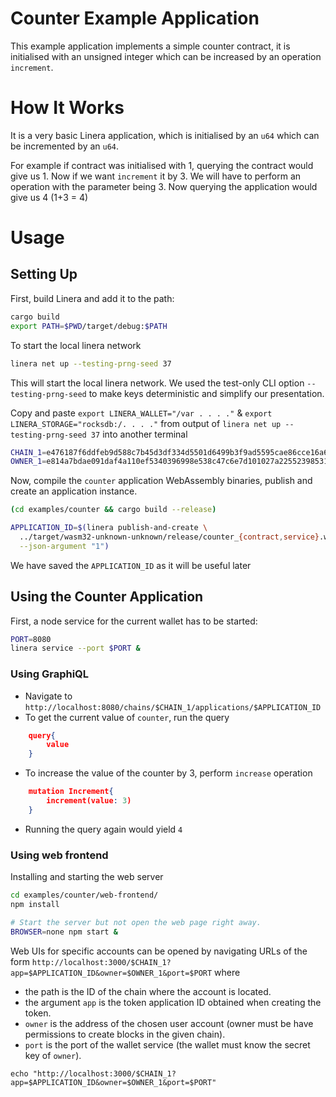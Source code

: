 <!-- cargo-rdme start -->

# Counter Example Application

This example application implements a simple counter contract, it is initialised with an 
unsigned integer which can be increased by an operation `increment`.

# How It Works

It is a very basic Linera application, which is initialised by an `u64` which can be incremented 
by an `u64`.

For example if contract was initialised with 1, querying the contract would give us 1. Now if we want 
`increment` it by 3. We will have to perform an operation with the parameter being 3. Now querying the
application would give us 4 (1+3 = 4)

# Usage

## Setting Up

First, build Linera and add it to the path:

```bash
cargo build
export PATH=$PWD/target/debug:$PATH
```

To start the local linera network

```bash
linera net up --testing-prng-seed 37
```

This will start the local linera network. We used the
test-only CLI option `--testing-prng-seed` to make keys deterministic and simplify our
presentation.

Copy and paste `export LINERA_WALLET="/var . . . ."` & `export LINERA_STORAGE="rocksdb:/. . . ."` from output of `linera net up --testing-prng-seed 37` into another terminal

```bash
CHAIN_1=e476187f6ddfeb9d588c7b45d3df334d5501d6499b3f9ad5595cae86cce16a65
OWNER_1=e814a7bdae091daf4a110ef5340396998e538c47c6e7d101027a225523985316
```

Now, compile the `counter` application WebAssembly binaries, publish and create an application instance.

```bash
(cd examples/counter && cargo build --release)

APPLICATION_ID=$(linera publish-and-create \
  ../target/wasm32-unknown-unknown/release/counter_{contract,service}.wasm \
  --json-argument "1")
```

We have saved the `APPLICATION_ID` as it will be useful later

## Using the Counter Application

First, a node service for the current wallet has to be started:

```bash
PORT=8080
linera service --port $PORT &
```

### Using GraphiQL

- Navigate to `http://localhost:8080/chains/$CHAIN_1/applications/$APPLICATION_ID`
- To get the current value of `counter`, run the query
```json
    query{
        value
    }
```
- To increase the value of the counter by 3, perform `increase` operation
```json
    mutation Increment{
        increment(value: 3)
    }
```
- Running the query again would yield `4`


### Using web frontend

Installing and starting the web server 

```bash
cd examples/counter/web-frontend/
npm install

# Start the server but not open the web page right away.
BROWSER=none npm start &
```

Web UIs for specific accounts can be opened by navigating URLs of the form
`http://localhost:3000/$CHAIN_1?app=$APPLICATION_ID&owner=$OWNER_1&port=$PORT` where
- the path is the ID of the chain where the account is located.
- the argument `app` is the token application ID obtained when creating the token.
- `owner` is the address of the chosen user account (owner must be have permissions to create blocks in the given chain).
- `port` is the port of the wallet service (the wallet must know the secret key of `owner`).


`echo "http://localhost:3000/$CHAIN_1?app=$APPLICATION_ID&owner=$OWNER_1&port=$PORT"`

<!-- cargo-rdme end -->
